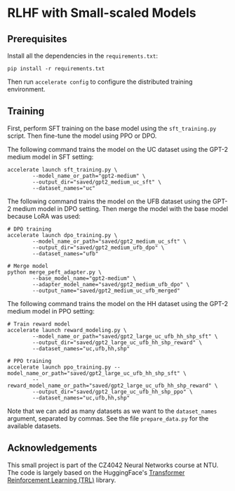 # RLHF with Small-scaled Models

## Prerequisites

Install all the dependencies in the `requirements.txt`:

```
pip install -r requirements.txt
```

Then run `accelerate config` to configure the distributed training environment.

## Training

First, perform SFT training on the base model using the `sft_training.py` script. Then fine-tune the model using PPO or DPO.

The following command trains the model on the UC dataset using the GPT-2 medium model in SFT setting:
```
accelerate launch sft_training.py \
        --model_name_or_path="gpt2-medium" \
        --output_dir="saved/gpt2_medium_uc_sft" \
        --dataset_names="uc"
```

The following command trains the model on the UFB dataset using the GPT-2 medium model in DPO setting. Then merge the model with the base model because LoRA was used:
```
# DPO training
accelerate launch dpo_training.py \
        --model_name_or_path="saved/gpt2_medium_uc_sft" \
        --output_dir="saved/gpt2_medium_ufb_dpo" \
        --dataset_names="ufb"

# Merge model
python merge_peft_adapter.py \
        --base_model_name="gpt2-medium" \
        --adapter_model_name="saved/gpt2_medium_ufb_dpo" \
        --output_name="saved/gpt2_medium_uc_ufb_merged"
```

The following command trains the model on the HH dataset using the GPT-2 medium model in PPO setting:
```
# Train reward model
accelerate launch reward_modeling.py \
        --model_name_or_path="saved/gpt2_large_uc_ufb_hh_shp_sft" \
        --output_dir="saved/gpt2_large_uc_ufb_hh_shp_reward" \
        --dataset_names="uc,ufb,hh,shp"

# PPO training
accelerate launch ppo_training.py --model_name_or_path="saved/gpt2_large_uc_ufb_hh_shp_sft" \
        --reward_model_name_or_path="saved/gpt2_large_uc_ufb_hh_shp_reward" \
        --output_dir="saved/gpt2_large_uc_ufb_hh_shp_ppo" \
        --dataset_names="uc,ufb,hh,shp"
```

Note that we can add as many datasets as we want to the `dataset_names` argument, separated by commas. See the file `prepare_data.py` for the available datasets.

## Acknowledgements

This small project is part of the CZ4042 Neural Networks course at NTU. The code is largely based on the HuggingFace's [Transformer Reinforcement Learning (TRL)](https://github.com/huggingface/trl) library.

